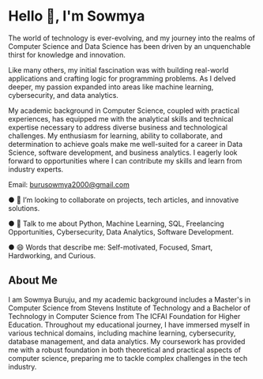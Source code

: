 # Hello 👋, I'm Sowmya

The world of technology is ever-evolving, and my journey into the realms of Computer Science and Data Science has been driven by an unquenchable thirst for knowledge and innovation.

Like many others, my initial fascination was with building real-world applications and crafting logic for programming problems. As I delved deeper, my passion expanded into areas like machine learning, cybersecurity, and data analytics.

My academic background in Computer Science, coupled with practical experiences, has equipped me with the analytical skills and technical expertise necessary to address diverse business and technological challenges. My enthusiasm for learning, ability to collaborate, and determination to achieve goals make me well-suited for a career in Data Science, software development, and business analytics. I eagerly look forward to opportunities where I can contribute my skills and learn from industry experts.

Email: burusowmya2000@gmail.com

● 👯 I’m looking to collaborate on projects, tech articles, and innovative solutions.

● 💬 Talk to me about Python, Machine Learning, SQL, Freelancing Opportunities, Cybersecurity, Data Analytics, Software Development.

● 😄 Words that describe me: Self-motivated, Focused, Smart, Hardworking, and Curious.

## About Me

I am Sowmya Buruju, and my academic background includes a Master's in Computer Science from Stevens Institute of Technology and a Bachelor of Technology in Computer Science from The ICFAI Foundation for Higher Education. Throughout my educational journey, I have immersed myself in various technical domains, including machine learning, cybersecurity, database management, and data analytics. My coursework has provided me with a robust foundation in both theoretical and practical aspects of computer science, preparing me to tackle complex challenges in the tech industry.

<!---
Sow2000-bot/Sow2000-bot is a ✨ special ✨ repository because its `README.md` (this file) appears on your GitHub profile.
You can click the Preview link to take a look at your changes.
--->
